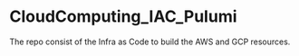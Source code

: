 # CloudComputing_IAC_Pulumi
The repo consist of the Infra as Code to build the AWS and GCP resources. 
